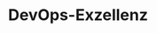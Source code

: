 ---
layout: services
order: 2
title: DevOps-Exzellenz
tagline: Optimieren Sie Ihre Entwicklungspipeline
content: Beschleunigen Sie Ihren Bereitstellungszyklus mit unserer DevOps-Expertise. Wir implementieren automatisierte Workflows, Systeme für kontinuierliche Integration und Bereitstellung sowie Infrastruktur als Code, um Ihre Entwicklungseffizienz zu steigern und die Markteinführungszeit zu verkürzen.
---